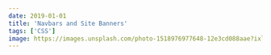 ```yaml
---
date: 2019-01-01
title: 'Navbars and Site Banners'
tags: ['CSS']
image: https://images.unsplash.com/photo-1518976977648-12e3cd088aae?ixlib=rb-1.2.1&ixid=eyJhcHBfaWQiOjEyMDd9&auto=format&fit=crop&w=4650&q=80
---
```

